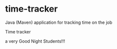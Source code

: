# time-tracker
Java (Maven) application for tracking time on the job

Time tracker

a very Good Night Students!!!
